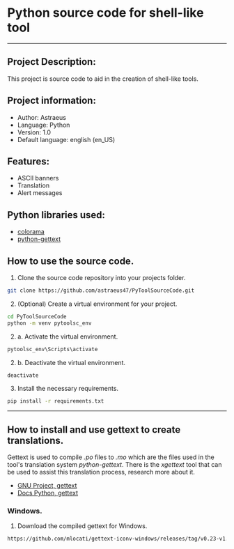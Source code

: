 # Python source code for shell-like tool

---

## Project Description:

This project is source code to aid in the creation of shell-like tools.

## Project information:
- Author: Astraeus
- Language: Python
- Version: 1.0
- Default language: english (en_US)

## Features:
- ASCII banners
- Translation
- Alert messages

## Python libraries used:
- [colorama](https://pypi.org/project/colorama/)
- [python-gettext](https://pypi.org/project/python-gettext/)

## How to use the source code.

1. Clone the source code repository into your projects folder.

```sh
git clone https://github.com/astraeus47/PyToolSourceCode.git
```

2. (Optional) Create a virtual environment for your project.

```sh
cd PyToolSourceCode
python -m venv pytoolsc_env
```

2. a. Activate the virtual environment.

```sh
pytoolsc_env\Scripts\activate
```

2. b. Deactivate the virtual environment.

```sh
deactivate
```

3. Install the necessary requirements.

```sh
pip install -r requirements.txt
```

---

## How to install and use gettext to create translations.

Gettext is used to compile *.po* files to *.mo* which are the files used in the tool's translation system *python-gettext*. There is the *xgettext* tool that can be used to assist this translation process, research more about it.

- [GNU Project, gettext](https://www.gnu.org/software/gettext/)
- [Docs Python, gettext](https://docs.python.org/3/library/gettext.html)

### Windows.

1. Download the compiled gettext for Windows.

```sh
https://github.com/mlocati/gettext-iconv-windows/releases/tag/v0.23-v1.17
```

